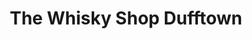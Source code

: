 ---
title: "The Whisky Shop Dufftown"
url: /dufftown/the-whisky-shop-dufftown/
shop: Spirituosen
---